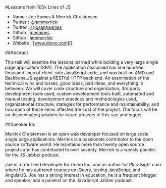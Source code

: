#Lessons from 100k Lines of JS

* Name      : Joe Eames & Merrick Christensen
* Twitter   : [@iammerrick][]
* Twitter   : [@josepheames][]
* Github    : [joeeames][]
* Github    : [iammerrick][]
* Website   : [www.domo.com][]

##Abstract

This talk will examine the lessons learned while building a very large single page application (SPA). The application discussed has one hundred thousand lines of client-side JavaScript code, and was built on AMD and Backbone.JS against a RESTful HTTP back end. An examination of the technical wins and losses, good ideas, bad ideas, and everything in between. We will cover code structure and organization, 3rd party development tools used, custom development tools built, automated and manual testing, development practices and methodologies used, organizational structure, stategies for performance and maintainability, and how each of these items affected the cost of the project. The focus will be on disseminating wisdom for future projects of this size and bigger.

##Speaker Bio

Merrick Christensen is an open web developer focused on large scale single
page applications. Merrick is a passionate contributor to the open source
software world. He maintains more than twenty open source projects and has
contributed to over seventy. Merrick is a weekly panelist for the JS
Jabber podcast.


Joe is a front end developer for Domo Inc, and an author for Pluralsight.com where he has authored courses on jQuery, testing JavaScript, and AngularJS. Joe has a strong interest in education, he is a frequent blogger and speaker, and a panelist on the JavaScript Jabber podcast.


[@iammerrick]:http://twitter.com/iammerrick
[@josepheames]:http://twitter.com/josepheames
[iammerrick]:http://github.com/iammerrick
[joeeames]:http://github.com/joeeames
[www.domo.com]:http://www.domo.com
